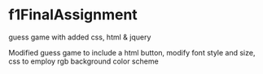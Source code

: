 f1FinalAssignment
=================

guess game with added css, html &amp; jquery

Modified guess game to include a html button, modify font style and size, css to employ rgb background color scheme
